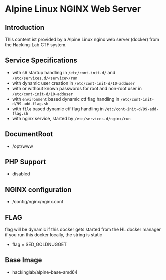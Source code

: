 # Alpine Linux NGINX Web Server
## Introduction
This content ist provided by a Alpine Linux nginx web server (docker) from the Hacking-Lab CTF system. 

## Service Specifications
* with s6 startup handling in `/etc/cont-init.d/` and `/etc/services.d/<service>/run`
* with dynamic user creation  in `/etc/cont-init-d/10-adduser`
* with or without known passwords for root and non-root user in `/etc/cont-init-d/10-adduser`
* with `environment` based dynamic ctf flag handling in `/etc/cont-init-d/99-add-flag.sh`
* with `file` based dynamic ctf flag handling in `/etc/cont-init-d/99-add-flag.sh`
* with nginx service, started by `/etc/services.d/nginx/run`

## DocumentRoot
* /opt/www

## PHP Support
* disabled

## NGINX configuration
* /config/nginx/nginx.conf

## FLAG
flag will be dynamic if this docker gets started from the HL docker manager
if you run this docker locally, the string is static

* flag = SED_GOLDNUGGET

## Base Image
* hackinglab/alpine-base-amd64

